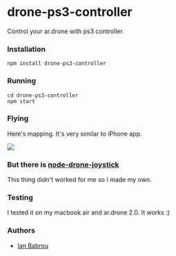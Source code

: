 drone-ps3-controller
====

Control your ar.drone with ps3 controller.

### Installation

```
npm install drone-ps3-controller
```

### Running

```
cd drone-ps3-controller
npm start
```

### Flying

Here's mapping. It's very similar to iPhone app.

![](https://raw.github.com/bobrik/drone-ps3-controller/master/mapping.jpg)

### But there is [node-drone-joystick](https://github.com/TooTallNate/node-drone-joystick)

This thing didn't worked for me so I made my own.

### Testing

I tested it on my macbook air and ar.drone 2.0. It works :)

### Authors

* [Ian Babrou](https://github.com/bobrik)

